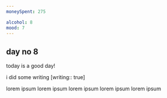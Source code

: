 ```yaml
---
moneySpent: 275

alcohol: 8
mood: 7
---
```

## day no 8
today is a good day!
 

i did some writing [writing:: true]

lorem ipsum lorem ipsum lorem ipsum lorem ipsum lorem ipsum
